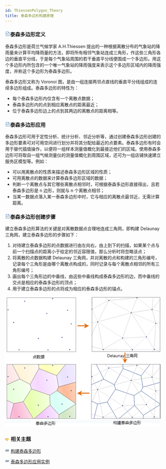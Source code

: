 ```yaml
---
id: ThiessenPolygon_Theory
title: 泰森多边形构建原理
---
```

### ![](../../../img/read.gif)泰森多边形定义

泰森多边形是荷兰气候学家 A.H.Thiessen
提出的一种根据离散分布的气象站的降雨量来计算平均降雨量的方法，即将所有相邻气象站连成三角形，作这些三角形各边的垂直平分线，于是每个气象站周围的若干垂直平分线便围成一个多边形。用这个多边形内所包含的一个唯一气象站的降雨强度来表示这个多边形区域内的降雨强度，并称这个多边形为泰森多边形。

泰森多边形又称为 Voronoi 图，是由一组连接两邻点直线的垂直平分线组成的连续多边形组成。泰森多边形的特性为：

  * 每个泰森多边形内仅含有一个离散点数据；
  * 泰森多边形内的点到相应离散点的距离最近；
  * 位于泰森多边形边上的点到其两边的离散点的距离相等。

### ![](../../../img/read.gif)泰森多边形应用

泰森多边形可用于定性分析、统计分析、邻近分析等，通过创建泰森多边形创建的多边形要素可对可用空间进行划分并将其分配给最近的点要素。泰森多边形有时会用于替代插值操作，以便将一组样本测量值概化到最接近他们的区域。使用泰森多边形可将取自一组气候测量仪的测量值概化到周围区域，还可为一组店铺快速建立服务区模型等。例如：

  * 可以用离散点的性质来描述泰森多边形区域的性质；
  * 可用离散点的数据来计算泰森多边形区域的数据；
  * 判断一个离散点与其它哪些离散点相邻时，可根据泰森多边形直接得出，且若泰森多边形是 n 边形，则就与 n 个离散点相邻；
  * 当某一数据点落入某一泰森多边形中时，它与相应的离散点最邻近，无需计算距离。

### ![](../../../img/read.gif)泰森多边形创建步骤

建立泰森多边形算法的关键是对离散数据点合理地连成三角网，即构建 Delaunay 三角网，建立泰森多边形的步骤如下：

  1. 对待建立泰森多边形的点数据进行由左向右，由上到下的扫描，如果某个点与前一个扫描点的距离小于给定的邻近容限值，那么分析时将忽略该点；
  2. 将离散的点数据构建 Delaunay 三角网，并对离散的点和构建的三角形编号，记录每个三角形是由哪个离散点构成的，同时记录与每个离散点相邻的所有三角形编号；
  3. 画出每个三角形边的中垂线，由这些中垂线构成泰森多边形的边，而中垂线的交点是相应的泰森多边形的顶点；
  4. 用于建立泰森多边形的点将成为相应的泰森多边形的锚点。

![](img/CreatThiessen.png)  

### ![](../../../img/seealso.png) 相关主题

![](../../../img/smalltitle.png) [构建泰森多边形](ThiessenPolygon.htm)

![](../../../img/smalltitle.png) [泰森多边形应用实例](ThiessenAnalyst_Example.htm)


